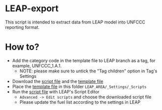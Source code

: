 # LEAP-export
This script is intended to extract data from LEAP model into UNFCCC reporting format.
# How to?
- Add the category code in the template file to LEAP branch as a tag, for example, UNFCCC_1.A.1.
    - NOTE: please make sure to untick the "Tag children" option in Tag's Settings
- Download the [script file](https://raw.githubusercontent.com/SEI-York/LEAP-export/main/Export%20to%20UNFCCC%20template.vbs) and the [template file](https://github.com/SEI-York/LEAP-export/raw/main/UNFCCC%20template.xlsx)
- Place the [template file](https://github.com/SEI-York/LEAP-export/raw/main/UNFCCC%20template.xlsx) in this folder `LEAP_AREA/_Settings/_Scripts`
- Run the [script file](https://raw.githubusercontent.com/SEI-York/LEAP-export/main/Export%20to%20UNFCCC%20template.vbs) with LEAP's Script Editor 
    - `Advanced -> Edit scripts` and choose the downloaded script file
    - Please update the fuel list according to the settings in LEAP